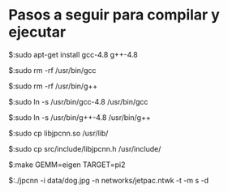 Pasos a seguir para compilar y ejecutar
=======================================

$:sudo apt-get install gcc-4.8 g++-4.8

$:sudo rm -rf /usr/bin/gcc

$:sudo rm -rf /usr/bin/g++

$:sudo ln -s /usr/bin/gcc-4.8 /usr/bin/gcc

$:sudo ln -s /usr/bin/g++-4.8 /usr/bin/g++

$:sudo cp libjpcnn.so /usr/lib/

$:sudo cp src/include/libjpcnn.h /usr/include/

$:make GEMM=eigen TARGET=pi2

$:./jpcnn -i data/dog.jpg -n networks/jetpac.ntwk -t -m s -d

